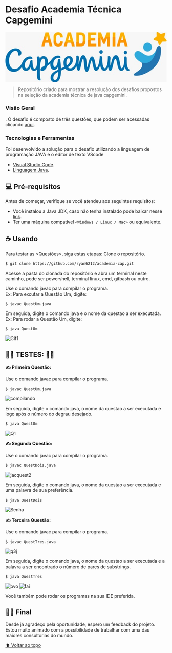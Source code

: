 # Desafio Academia Técnica Capgemini


<img src="logo-capgemini.png" align="center" alt="logo capgemini">

> Repositório criado para mostrar a resolução dos desafios propostos na seleção da academia técnica de java capgemini. 

### Visão Geral

. O desafio é composto de três questões, que podem ser acessadas clicando [aqui](https://docs.google.com/document/u/0/d/1fAzE01t6hEyg8JrbRo7vOA3K2W-NYisF/mobilebasic).



### Tecnologias e Ferramentas
Foi desenvolvido a solução para o desafio utilizando a linguagem de programação JAVA e o editor de texto VScode

* [Visual Studio Code](https://code.visualstudio.com/).
* [Linguagem Java](https://www.java.com/pt-BR/).

## 💻 Pré-requisitos

Antes de começar, verifique se você atendeu aos seguintes requisitos:
<!---Estes são apenas requisitos de exemplo. Adicionar, duplicar ou remover conforme necessário--->
* Você instalou a Java JDK, caso não tenha instalado pode baixar nesse [link](https://www.oracle.com/java/technologies/downloads/).
* Ter uma máquina compatível `<Windows / Linux / Mac>` ou equivalente.


## ☕ Usando <O Desafio>

Para testar as <Questões>, siga estas etapas:
Clone o repositório.
```
$ git clone https://github.com/ryan6212/academia-cap.git
```
Acesse a pasta do clonada do repositório e abra um terminal neste caminho, pode ser powershell, terminal linux, cmd, gitbash ou outro.

Use o comando javac para compilar o programa.<br>
Ex: Para excutar a Questão Um, digite:
```
$ javac QuestUm.java
```
Em seguida, digite o comando java e o nome da questao a ser executada.<br>
Ex: Para rodar a Questão Um, digite:
```
$ java QuestUm
```
![Gif1](https://user-images.githubusercontent.com/98600862/154809016-754e9d3b-f002-42fe-aed5-aa57b99e8a29.gif)

## 👨‍💻 TESTES: 👨‍💻

<b>✍️ Primeira Questão:</b>

Use o comando javac para compilar o programa.<br>
```
$ javac QuestUm.java
```
![compilando](https://user-images.githubusercontent.com/98600862/154809262-6488149f-0b1f-4e36-bd9f-7656d59e43df.png)


Em seguida, digite o comando java, o nome da questao a ser executada e logo após o número do degrau desejado.<br>
```
$ java QuestUm
```
![Q1](https://user-images.githubusercontent.com/98600862/154806963-d29ede35-dd8f-4093-9687-3c1621f55601.png)


<b>✍️ Segunda Questão:</b>

Use o comando javac para compilar o programa.<br>
```
$ javac QuestDois.java
```
![jacquest2](https://user-images.githubusercontent.com/98600862/154811957-6b620fac-c816-4ab7-bd81-09a4e4912918.png)

Em seguida, digite o comando java, o nome da questao a ser executada e uma palavra de sua preferência.<br>
```
$ java QuestDois
```

![Senha](https://user-images.githubusercontent.com/98600862/154811241-d3c5e69e-1793-435a-b830-eea656cd31d8.png)

<b>✍️ Terceira Questão:</b>

Use o comando javac para compilar o programa.<br>
```
$ javac QuestTres.java
```
![q3j](https://user-images.githubusercontent.com/98600862/154810408-959ace01-c88f-466e-b128-2cc8575192f8.png)

Em seguida, digite o comando java, o nome da questao a ser executada e a palavra a ser encontrado o número de
pares de substrings.<br>
```
$ java QuestTres
```
![ovo](https://user-images.githubusercontent.com/98600862/154808365-2b3fa7e5-d92c-4510-935c-d8a753b7f822.png)
![fai](https://user-images.githubusercontent.com/98600862/154808357-d1201c87-cc93-4843-8988-b7202e8eca40.png)

Você também pode rodar os programas na sua IDE preferida.


## 🧑‍💻 Final

Desde já agradeço pela oportunidade, espero um feedback do projeto. Estou muito animado com a possibilidade de trabalhar com uma das maiores consultorias do mundo.


[⬆ Voltar ao topo](#nome-do-projeto)<br>
